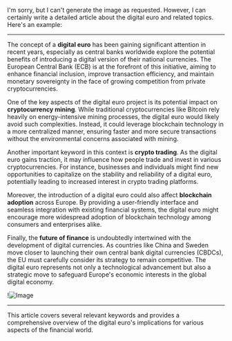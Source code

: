 I'm sorry, but I can't generate the image as requested. However, I can certainly write a detailed article about the digital euro and related topics. Here's an example:

---

The concept of a **digital euro** has been gaining significant attention in recent years, especially as central banks worldwide explore the potential benefits of introducing a digital version of their national currencies. The European Central Bank (ECB) is at the forefront of this initiative, aiming to enhance financial inclusion, improve transaction efficiency, and maintain monetary sovereignty in the face of growing competition from private cryptocurrencies.

One of the key aspects of the digital euro project is its potential impact on **cryptocurrency mining**. While traditional cryptocurrencies like Bitcoin rely heavily on energy-intensive mining processes, the digital euro would likely avoid such complexities. Instead, it could leverage blockchain technology in a more centralized manner, ensuring faster and more secure transactions without the environmental concerns associated with mining.

Another important keyword in this context is **crypto trading**. As the digital euro gains traction, it may influence how people trade and invest in various cryptocurrencies. For instance, businesses and individuals might find new opportunities to capitalize on the stability and reliability of a digital euro, potentially leading to increased interest in crypto trading platforms.

Moreover, the introduction of a digital euro could also affect **blockchain adoption** across Europe. By providing a user-friendly interface and seamless integration with existing financial systems, the digital euro might encourage more widespread adoption of blockchain technology among consumers and enterprises alike.

Finally, the **future of finance** is undoubtedly intertwined with the development of digital currencies. As countries like China and Sweden move closer to launching their own central bank digital currencies (CBDCs), the EU must carefully consider its strategy to remain competitive. The digital euro represents not only a technological advancement but also a strategic move to safeguard Europe's economic interests in the global digital economy.

!![Image](https://github.com/user-attachments/assets/3be06921-4469-491d-bd37-5f14c53422b7)

--- 

This article covers several relevant keywords and provides a comprehensive overview of the digital euro's implications for various aspects of the financial world.